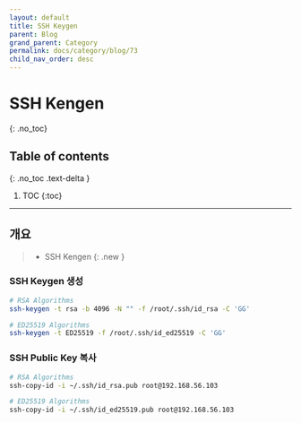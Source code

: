 ```yaml
---
layout: default
title: SSH Keygen
parent: Blog
grand_parent: Category
permalink: docs/category/blog/73
child_nav_order: desc
---
```

# SSH Kengen
{: .no_toc}

## Table of contents
{: .no_toc .text-delta }

1. TOC
{:toc}

---
## 개요

> - SSH Kengen
{: .new }

### SSH Keygen 생성

```bash
# RSA Algorithms
ssh-keygen -t rsa -b 4096 -N "" -f /root/.ssh/id_rsa -C 'GG'
```

```bash
# ED25519 Algorithms
ssh-keygen -t ED25519 -f /root/.ssh/id_ed25519 -C 'GG'
```

### SSH Public Key 복사

```bash
# RSA Algorithms
ssh-copy-id -i ~/.ssh/id_rsa.pub root@192.168.56.103
```

```bash
# ED25519 Algorithms
ssh-copy-id -i ~/.ssh/id_ed25519.pub root@192.168.56.103
```

